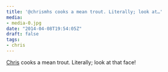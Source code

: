 ```yaml
---
title: '@chrismhs cooks a mean trout. Literally; look at…'
media:
- media-0.jpg
date: "2014-04-08T19:54:05Z"
draft: false
tags:
- chris
---
```

[Chris](/tags/chris) cooks a mean trout. Literally; look at that face\!
